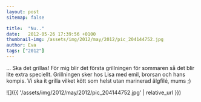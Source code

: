 ```yaml
---
layout: post
sitemap: false

title:  "Nu.."
date:   2012-05-26 17:39:56 +0100
thumbnail-img: /assets/img/2012/may/2012/pic_204144752.jpg
author: Eva
tags: ["2012"]
---
```


... Ska det grillas! För mig blir det första grillningen för sommaren så det blir lite extra speciellt. Grillningen sker hos Lisa med emil, brorsan och hans kompis. Vi ska it grilla vilket kött som helst utan marinerad älgfilé, mums ;)

![]({{ '/assets/img/2012/may/2012/pic_204144752.jpg'  | relative_url }})


